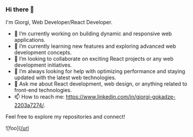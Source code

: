 ### Hi there 👋

I'm Giorgi, Web Developer/React Developer.

- 🔭 I’m currently working on building dynamic and responsive web applications.
- 🌱 I’m currently learning new features and exploring advanced web development concepts.
- 👯 I’m looking to collaborate on exciting React projects or any web development initiatives.
- 🤔 I’m always looking for help with optimizing performance and staying updated with the latest web technologies.
- 💬 Ask me about React development, web design, or anything related to front-end technologies.
- 📫 How to reach me: https://www.linkedin.com/in/giorgi-gokadze-2203a7274/.

Feel free to explore my repositories and connect!

![foo]([/url](https://pbs.twimg.com/profile_images/446356636710363136/OYIaJ1KK_400x400.png "title")
